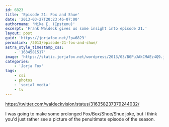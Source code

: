 ```yaml
---
id: 6823
title: 'Episode 21: Fox and Shue'
date: '2013-03-27T20:23:46-07:00'
authorname: 'Mika E. (Ipstenu)'
excerpt: 'Frank Waldeck gives us some insight into episode 21.'
layout: post
guid: 'https://jorjafox.net/?p=6823'
permalink: /2013/episode-21-fox-and-shue/
astra_style_timestamp_css:
    - '1634581517'
image: 'https://static.jorjafox.net/wordpress/2013/03/BGPuJAkCMAEz4Q9.jpeg'
categories:
    - 'Jorja Fox'
tags:
    - csi
    - photos
    - 'social media'
    - tv
---
```


https://twitter.com/waldeckvision/status/316358237379244032/

I was going to make some prolonged Fox/Box/Shoe/Shue joke, but I think you'd just rather see a picture of the penultimate episode of the season.
